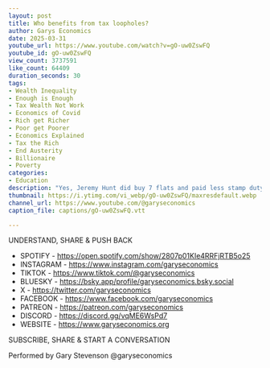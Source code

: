 ```yaml
---
layout: post
title: Who benefits from tax loopholes?
author: Garys Economics
date: 2025-03-31
youtube_url: https://www.youtube.com/watch?v=gO-uw0ZswFQ
youtube_id: gO-uw0ZswFQ
view_count: 3737591
like_count: 64409
duration_seconds: 30
tags:
- Wealth Inequality
- Enough is Enough
- Tax Wealth Not Work
- Economics of Covid
- Rich get Richer
- Poor get Poorer
- Economics Explained
- Tax the Rich
- End Austerity
- Billionaire
- Poverty
categories:
- Education
description: "Yes, Jeremy Hunt did buy 7 flats and paid less stamp duty because of a loophole that benefits bulk buyers of property. https://www.theguardian.com/politics/2018/apr/18/jeremy-hunt-investigated-breach-money-laundering-rules-luxury-flats On Question Time 27 March 2025."
thumbnail: https://i.ytimg.com/vi_webp/gO-uw0ZswFQ/maxresdefault.webp
channel_url: https://www.youtube.com/@garyseconomics
caption_file: captions/gO-uw0ZswFQ.vtt

---
```


UNDERSTAND, SHARE & PUSH BACK

- SPOTIFY - https://open.spotify.com/show/2807p01KIe4RRFjRTB5o25
- INSTAGRAM  - https://www.instagram.com/garyseconomics
- TIKTOK - https://www.tiktok.com/@garyseconomics
- BLUESKY - https://bsky.app/profile/garyseconomics.bsky.social
- X - https://twitter.com/garyseconomics
- FACEBOOK - https://www.facebook.com/garyseconomics
- PATREON - https://patreon.com/garyseconomics
- DISCORD - https://discord.gg/vqME6WsPd7
- WEBSITE - https://www.garyseconomics.org

SUBSCRIBE, SHARE & START A CONVERSATION

Performed by Gary Stevenson
@garyseconomics
